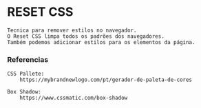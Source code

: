# RESET CSS
    Tecnica para remover estilos no navegador.
    O Reset CSS limpa todos os padrões dos navegadores.
    Também podemos adicionar estilos para os elementos da página.

### Referencias ###
    CSS Pallete:
        https://mybrandnewlogo.com/pt/gerador-de-paleta-de-cores

    Box Shadow:
        https://www.cssmatic.com/box-shadow